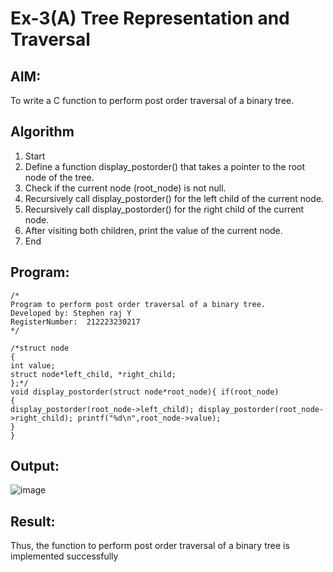 # Ex-3(A) Tree Representation and Traversal
## AIM:
To write a C function to perform post order traversal of a binary tree.

## Algorithm
1. Start 
2. Define a function display_postorder() that takes a pointer to the root node of the tree. 
3. Check if the current node (root_node) is not null. 
4. Recursively call display_postorder() for the left child of the current node. 
5. Recursively call display_postorder() for the right child of the current node. 
6. After visiting both children, print the value of the current node. 
7. End  

## Program:
```
/*
Program to perform post order traversal of a binary tree.
Developed by: Stephen raj Y
RegisterNumber:  212223230217
*/

/*struct node
{
int value;
struct node*left_child, *right_child;
};*/
void display_postorder(struct node*root_node){ if(root_node)
{
display_postorder(root_node->left_child); display_postorder(root_node->right_child); printf("%d\n",root_node->value);
}
}

```

## Output:

![image](https://github.com/user-attachments/assets/6684bb32-ca66-470e-b69d-11d089da8a51)


## Result:
Thus, the function to perform post order traversal of a binary tree is implemented successfully
